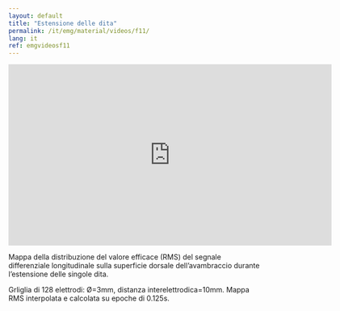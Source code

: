 ```yaml
---
layout: default
title: "Estensione delle dita"
permalink: /it/emg/material/videos/f11/
lang: it
ref: emgvideosf11
---
```


<iframe width="640" height="360" src="https://www.youtube.com/embed/EFgbQHdsERY?rel=0&loop=1&modestbranding=1&playlist=EFgbQHdsERY" frameborder="0" gesture="media" allow="encrypted-media" allowfullscreen></iframe>

Mappa della distribuzione del valore efficace (RMS) del segnale differenziale longitudinale sulla superficie dorsale dell’avambraccio durante l’estensione delle singole dita.

Grliglia di 128 elettrodi: Ø=3mm, distanza interelettrodica=10mm. Mappa RMS interpolata e calcolata su epoche di 0.125s.
